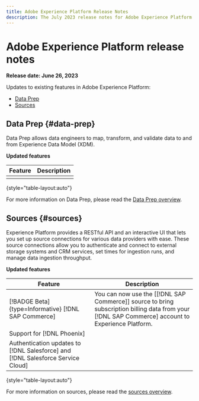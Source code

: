 ```yaml
---
title: Adobe Experience Platform Release Notes
description: The July 2023 release notes for Adobe Experience Platform.
---
```

# Adobe Experience Platform release notes 

**Release date: June 26, 2023**

Updates to existing features in Adobe Experience Platform:

- [Data Prep](#data-prep)
- [Sources](#sources)


## Data Prep {#data-prep}

Data Prep allows data engineers to map, transform, and validate data to and from Experience Data Model (XDM).

**Updated features**

| Feature | Description |
| --- | --- |
| | |

{style="table-layout:auto"}

For more information on Data Prep, please read the [Data Prep overview](../../data-prep/home.md).

## Sources {#sources}

Experience Platform provides a RESTful API and an interactive UI that lets you set up source connections for various data providers with ease. These source connections allow you to authenticate and connect to external storage systems and CRM services, set times for ingestion runs, and manage data ingestion throughput.

**Updated features**

| Feature | Description |
| --- | --- |
| [!BADGE Beta]{type=Informative} [!DNL SAP Commerce] | You can now use the [[!DNL SAP Commerce]] source to bring subscription billing data from your [!DNL SAP Commerce] account to Experience Platform. |
| Support for [!DNL Phoenix] |
| Authentication updates to [!DNL Salesforce] and [!DNL Salesforce Service Cloud] |

{style="table-layout:auto"}

For more information on sources, please read the [sources overview](../../sources/home.md).
